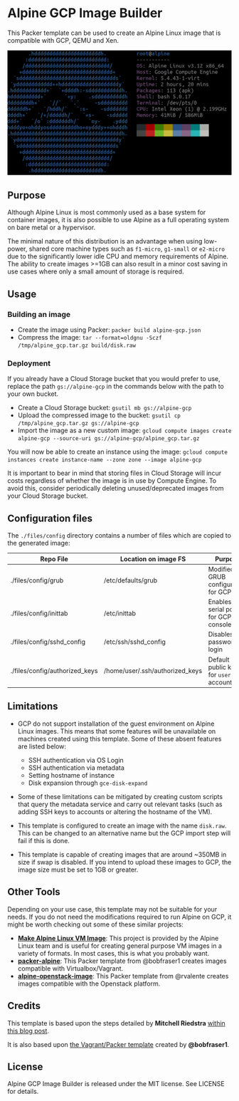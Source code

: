 # Alpine GCP Image Builder
This Packer template can be used to create an Alpine Linux image that is compatible with GCP, QEMU and Xen.

![neofetch on Alpine Linux](alpine-gcp.png)

## Purpose
Although Alpine Linux is most commonly used as a base system for container images, it is also possible to use Alpine as a full operating system on bare metal or a hypervisor. 

The minimal nature of this distribution is an advantage when using low-power, shared core machine types such as `f1-micro`, `g1-small` or `e2-micro` due to the significantly lower idle CPU and memory requirements of Alpine. The ability to create images >=1GB can also result in a minor cost saving in use cases where only a small amount of storage is required.

## Usage
### Building an image
- Create the image using Packer:
`packer build alpine-gcp.json`
- Compress the image:
`tar --format=oldgnu -Sczf /tmp/alpine_gcp.tar.gz build/disk.raw`

### Deployment
If you already have a Cloud Storage bucket that you would prefer to use, replace the path `gs://alpine-gcp` in the commands below with the path to your own bucket.

- Create a Cloud Storage bucket:
`gsutil mb gs://alpine-gcp`
- Upload the compressed image to the bucket:
`gsutil cp /tmp/alpine_gcp.tar.gz gs://alpine-gcp`
- Import the image as a new custom image:
`gcloud compute images create alpine-gcp --source-uri gs://alpine-gcp/alpine_gcp.tar.gz`

You will now be able to create an instance using the image:
`gcloud compute instances create instance-name --zone zone --image alpine-gcp`

It is important to bear in mind that storing files in Cloud Storage will incur costs regardless of whether the image is in use by Compute Engine. To avoid this, consider periodically deleting unused/deprecated images from your Cloud Storage bucket.

## Configuration files
The `./files/config` directory contains a number of files which are copied to the generated image:

|Repo File                      |Location on image FS            |Purpose                                   |
|-------------------------------|--------------------------------|------------------------------------------|
|./files/config/grub            |/etc/defaults/grub              |Modified GRUB configuration for GCP       |
|./files/config/inittab         |/etc/inittab                    |Enables serial port for GCP console       |
|./files/config/sshd_config     |/etc/ssh/sshd_config            |Disables password login                   |
|./files/config/authorized_keys |/home/user/.ssh/authorized_keys |Default SSH public keys for `user` account|

## Limitations
- GCP do not support installation of the guest environment on Alpine Linux images. This means that some features will be unavailable on machines created using this template. Some of these absent features are listed below:
    - SSH authentication via OS Login
    - SSH authentication via metadata
    - Setting hostname of instance
    - Disk expansion through `gce-disk-expand`

- Some of these limitations can be mitigated by creating custom scripts that query the metadata service and carry out relevant tasks (such as adding SSH keys to accounts or altering the hostname of the VM).
- This template is configured to create an image with the name `disk.raw`. This can be changed to an alternative name but the GCP import step will fail if this is done.
- This template is capable of creating images that are around ~350MB in size if swap is disabled. If you intend to upload these images to GCP, the image size must be set to 1GB or greater.

## Other Tools
Depending on your use case, this template may not be suitable for your needs. If you do not need the modifications required to run Alpine on GCP, it might be worth checking out some of these similar projects:
- [__Make Alpine Linux VM Image__](https://github.com/alpinelinux/alpine-make-vm-image): This project is provided by the Alpine Linux team and is useful for creating general purpose VM images in a variety of formats. In most cases, this is what you probably want.
- [__packer-alpine__](https://github.com/bobfraser1/packer-alpine): This Packer template from @bobfraser1 creates images compatible with Virtualbox/Vagrant.
- [__alpine-openstack-image__](https://github.com/rvalente/alpine-openstack-image): This Packer template from @rvalente creates images compatible with the Openstack platform.

## Credits
This template is based upon the steps detailed by __Mitchell Riedstra__ [within this blog post](https://riedstra.dev/2019/09/alpine-gcp).

It is also based upon [the Vagrant/Packer template](https://github.com/bobfraser1/packer-alpine) created by __@bobfraser1__.

## License

Alpine GCP Image Builder is released under the MIT license. See LICENSE for details.

